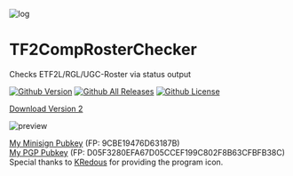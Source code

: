 ![log](https://i.imgur.com/PlAABZ6.png)
# TF2CompRosterChecker
Checks ETF2L/RGL/UGC-Roster via status output

[![Github Version](https://img.shields.io/github/v/release/alekny/TF2CompRosterChecker?style=flat-square)](https://github.com/alekny/TF2CompRosterChecker/releases) [![Github All Releases](https://img.shields.io/github/downloads/alekny/TF2CompRosterChecker/total.svg?style=flat-square)](https://github.com/alekny/TF2CompRosterChecker/releases) [![Github License](https://img.shields.io/github/license/alekny/TF2CompRosterChecker?style=flat-square)](https://github.com/alekny/TF2CompRosterChecker/blob/master/README.md)

[Download Version 2](https://github.com/alekny/TF2CompRosterChecker/releases/tag/2)

![preview](https://i.imgur.com/GMXXqmB.gif)




[My Minisign Pubkey](https://pastebin.com/raw/ybSfH5yW) (FP: 9CBE19476D63187B)  
[My PGP Pubkey](https://keys.openpgp.org/search?q=D05F3280EFA67D05CCEF199C802F8B63CFBFB38C) (FP: D05F3280EFA67D05CCEF199C802F8B63CFBFB38C)  
Special thanks to [KRedous](http://steamcommunity.com/profiles/76561198360088412/) for providing the program icon.
